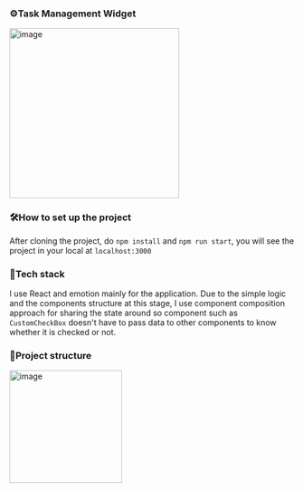 

### ⚙️Task Management Widget


<img width="300" alt="image" src="https://user-images.githubusercontent.com/42298152/213694114-3d5bd732-a219-4337-a1a0-6909ac7df0d9.png">



### 🛠️How to set up the project

After cloning the project, do `npm install` and `npm run start`, you will see the project in your local at `localhost:3000`

### 🤖Tech stack

I use React and emotion mainly for the application.
Due to the simple logic and the components structure at this stage, I use component composition approach for sharing the state around so component such as `CustomCheckBox` doesn't have to pass data to other components to know whether it is checked or not.

### 🧵Project structure

<img width="199" alt="image" src="https://user-images.githubusercontent.com/42298152/213691283-c92ec2c0-a502-4db5-873e-cc9afebf5163.png">
